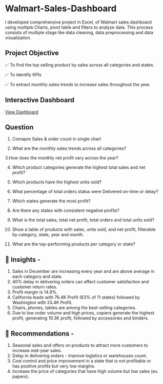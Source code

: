 # Walmart-Sales-Dashboard
I developed comprehensive project in Excel, of Walmart sales dashboard using multiple Charts, pivot table and filters to analyze data. This process consists of multiple stage like data cleaning, data preprocessing and data visualization.

## Project Objective
✅ To find the top selling product by sales across all categories and states.

✅ To identify KPIs

✅ To extract monthly sales trends to increase sales throughout the year.

## Interactive Dashboard
<a href="https://github.com/Yashchavan9709/Walmart-Sales-Dashboard/blob/main/Walmart_Sales_Dashboard.xlsx"> View Dashboard </a>

## Question
1. Comapre Sales & order count in single chart

2. What are the monthly sales trends across all categories?

 3.How does the monthly net profit vary across the year?

4. Which product categories generate the highest total sales and net profit?

5. Which products have the highest units sold?

6. What percentage of total orders status were Delivered on-time or delay?

7. Which states generate the most profit?

8. Are there any states with consistent negative profits?

9. What is the total sales, total net profit, total orders and total units sold?

10. Show a table of products with sales, units sold, and net profit, filterable by category, state, year and month.

11. What are the top-performing products per category or state?
    

## 📝 Insights -
1. Sales in December are increasing every year and are above average in each category and state.
2. 40% delay in delivering orders can affect customer satisfaction and customer return rates.
3. Profit margin is 14.9%.
4. California leads with 76.4K Profit (63% of 11 states) followed by Washington with 33.4K Profit.
5. Chairs, phones, tables are among the best-selling categories.
6. Due to low order volume and high prices, copiers generate the highest profit, generating 19.3K profit, followed by accessories and binders.

## 📢 Recommendations -
1. Seasonal sales and offers on products to attract more customers to increase mid-year sales. 
2. Delay in delivering orders - improve logistics or warehouses count.
3. Cost control and price improvement in a state that is not profitable or has positive profits but very low margins.
4. Increase the price of categories that have high volume but low sales (ex. papers).
